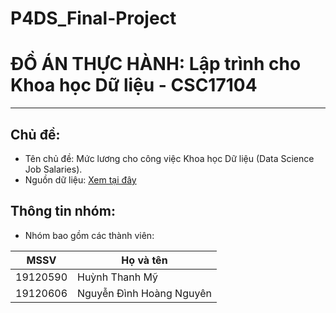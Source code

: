 # P4DS_Final-Project
# ĐỒ ÁN THỰC HÀNH: Lập trình cho Khoa học Dữ liệu - CSC17104
-----------------------------------------------------------
## Chủ đề: 
- Tên chủ đề: Mức lương cho công việc Khoa học Dữ liệu (Data Science Job Salaries).
- Nguồn dữ liệu: [Xem tại đây](https://salaries.ai-jobs.net/)
## Thông tin nhóm:
- Nhóm bao gồm các thành viên:

|<font size="3">MSSV</font>|<font size="3">Họ và tên</font>|
|--------------------------|-------------------------------|
|<font size="3">19120590</font>|<font size="3">Huỳnh Thanh Mỹ</font>|
|<font size="3">19120606</font>|<font size="3">Nguyễn Đình Hoàng Nguyên</font>|
